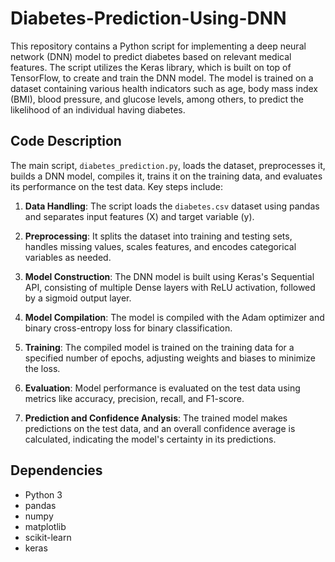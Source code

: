 # Diabetes-Prediction-Using-DNN

This repository contains a Python script for implementing a deep neural network (DNN) model to predict diabetes based on relevant medical features. The script utilizes the Keras library, which is built on top of TensorFlow, to create and train the DNN model. The model is trained on a dataset containing various health indicators such as age, body mass index (BMI), blood pressure, and glucose levels, among others, to predict the likelihood of an individual having diabetes.

## Code Description

The main script, `diabetes_prediction.py`, loads the dataset, preprocesses it, builds a DNN model, compiles it, trains it on the training data, and evaluates its performance on the test data. Key steps include:

1. **Data Handling**: The script loads the `diabetes.csv` dataset using pandas and separates input features (X) and target variable (y).

2. **Preprocessing**: It splits the dataset into training and testing sets, handles missing values, scales features, and encodes categorical variables as needed.

3. **Model Construction**: The DNN model is built using Keras's Sequential API, consisting of multiple Dense layers with ReLU activation, followed by a sigmoid output layer.

4. **Model Compilation**: The model is compiled with the Adam optimizer and binary cross-entropy loss for binary classification.

5. **Training**: The compiled model is trained on the training data for a specified number of epochs, adjusting weights and biases to minimize the loss.

6. **Evaluation**: Model performance is evaluated on the test data using metrics like accuracy, precision, recall, and F1-score.

7. **Prediction and Confidence Analysis**: The trained model makes predictions on the test data, and an overall confidence average is calculated, indicating the model's certainty in its predictions.

## Dependencies

- Python 3
- pandas
- numpy
- matplotlib
- scikit-learn
- keras
